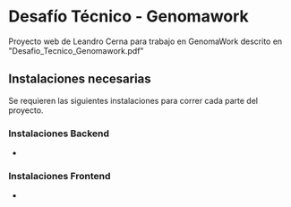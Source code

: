 # Desafío Técnico - Genomawork
Proyecto web de Leandro Cerna para trabajo en GenomaWork descrito en "Desafio_Tecnico_Genomawork.pdf" 

## Instalaciones necesarias
Se requieren las siguientes instalaciones para correr cada parte del proyecto.

### Instalaciones Backend
* 

### Instalaciones Frontend
* 

